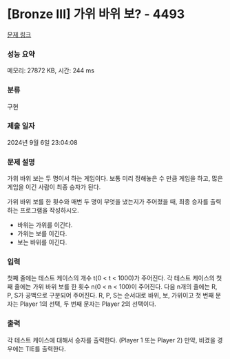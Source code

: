 # [Bronze III] 가위 바위 보? - 4493 

[문제 링크](https://www.acmicpc.net/problem/4493) 

### 성능 요약

메모리: 27872 KB, 시간: 244 ms

### 분류

구현

### 제출 일자

2024년 9월 6일 23:04:08

### 문제 설명

<p>가위 바위 보는 두 명이서 하는 게임이다. 보통 미리 정해놓은 수 만큼 게임을 하고, 많은 게임을 이긴 사람이 최종 승자가 된다.</p>

<p>가위 바위 보를 한 횟수와 매번 두 명이 무엇을 냈는지가 주어졌을 때, 최종 승자를 출력하는 프로그램을 작성하시오.</p>

<ul>
	<li>바위는 가위를 이긴다.</li>
	<li>가위는 보를 이긴다.</li>
	<li>보는 바위를 이긴다.</li>
</ul>

### 입력 

 <p>첫째 줄에는 테스트 케이스의 개수 t(0 < t < 1000)가 주어진다. 각 테스트 케이스의 첫째 줄에는 가위 바위 보를 한 횟수 n(0 < n < 100)이 주어진다. 다음 n개의 줄에는 R, P, S가 공백으로 구분되어 주어진다. R, P, S는 순서대로 바위, 보, 가위이고 첫 번째 문자는 Player 1의 선택, 두 번째 문자는 Player 2의 선택이다.</p>

### 출력 

 <p>각 테스트 케이스에 대해서 승자를 출력한다. (Player 1 또는 Player 2) 만약, 비겼을 경우에는 TIE를 출력한다.</p>

